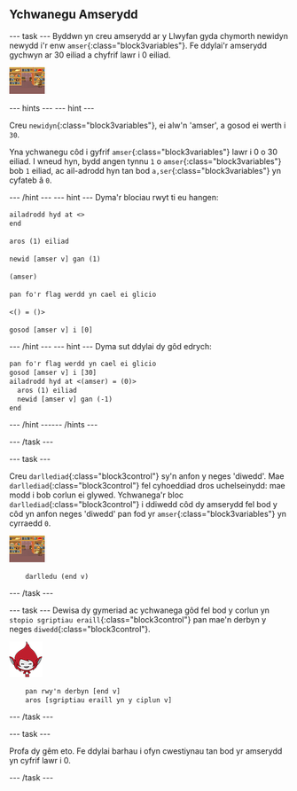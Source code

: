 ## Ychwanegu Amserydd

--- task --- Byddwn yn creu amserydd ar y Llwyfan gyda chymorth newidyn newydd i'r enw `amser`{:class="block3variables"}. Fe ddylai'r amserydd gychwyn ar 30 eiliad a chyfrif lawr i 0 eiliad.

![Corlun llwyfan](images/stage-sprite.png)

--- hints ---
 --- hint ---

Creu `newidyn`{:class="block3variables"}, ei alw'n 'amser', a gosod ei werth i `30`.

Yna ychwanegu côd i gyfrif `amser`{:class="block3variables"} lawr i 0 o 30 eiliad. I wneud hyn, bydd angen tynnu `1` o `amser`{:class="block3variables"} bob `1` eiliad, ac ail-adrodd hyn tan bod `a,ser`{:class="block3variables"} yn cyfateb â `0`.

--- /hint --- --- hint --- Dyma'r blociau rwyt ti eu hangen:

```blocks3
ailadrodd hyd at <>
end

aros (1) eiliad

newid [amser v] gan (1)

(amser)

pan fo'r flag werdd yn cael ei glicio

<() = ()>

gosod [amser v] i [0]
```

--- /hint --- --- hint --- Dyma sut ddylai dy gôd edrych:

```blocks3
pan fo'r flag werdd yn cael ei glicio
gosod [amser v] i [30]
ailadrodd hyd at <(amser) = (0)> 
  aros (1) eiliad
  newid [amser v] gan (-1)
end
```

--- /hint ------ /hints ---

--- /task ---

--- task ---

Creu `darllediad`{:class="block3control"} sy'n anfon y neges 'diwedd'. Mae `darllediad`{:class="block3control"} fel cyhoeddiad dros uchelseinydd: mae modd i bob corlun ei glywed. Ychwanega'r bloc `darllediad`{:class="block3control"} i ddiwedd côd dy amserydd fel bod y côd yn anfon neges 'diwedd' pan fod yr `amser`{:class="block3variables"} yn cyrraedd `0`.

![Corlun llwyfan](images/stage-sprite.png)

```blocks3
    darlledu (end v)
```

--- /task ---

--- task --- Dewisa dy gymeriad ac ychwanega gôd fel bod y corlun yn `stopio sgriptiau eraill`{:class="block3control"} pan mae'n derbyn y neges `diwedd`{:class="block3control"}.

![Corlun giga](images/giga-sprite.png)

```blocks3
    pan rwy'n derbyn [end v]
    aros [sgriptiau eraill yn y ciplun v]
```

--- /task ---

--- task ---

Profa dy gêm eto. Fe ddylai barhau i ofyn cwestiynau tan bod yr amserydd yn cyfrif lawr i 0.

--- /task ---
